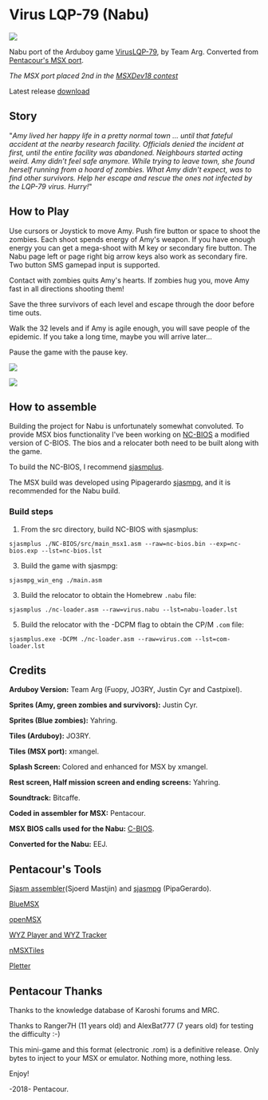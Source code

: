 # Virus LQP-79 (Nabu)

![](docs/graphics/tiles/intro_menu/intro.png?raw=true)

Nabu port of the Arduboy game [VirusLQP-79](https://github.com/TEAMarg/ID-40-VIRUS-LQP-79), by Team Arg. Converted from [Pentacour's MSX port](https://github.com/Pentacour/viruslqp79_msx). 

*The MSX port placed 2nd in the [MSXDev18 contest](https://www.msxdev.org/2018/05/10/msxdev18-3rd-entry-virus-lqp-79/)*

Latest release [download](https://github.com/Pentacour/viruslqp79_msx/releases/tag/v1.1)


## Story
"*Amy lived her happy life in a pretty normal town … until that fateful accident at the nearby research facility. Officials denied the incident at first, until the entire facility was abandoned. Neighbours started acting weird. Amy didn’t feel safe anymore. While trying to leave town, she found herself running from a hoard of zombies. What Amy didn't expect, was to find other survivors. Help her escape and rescue the ones not infected by the LQP-79 virus. Hurry!*"

## How to Play
Use cursors or Joystick to move Amy. Push fire button or space to shoot the zombies. Each shoot spends energy of Amy's weapon. If you have enough energy you can get a mega-shoot with M key or secondary fire button.  The Nabu page left or page right big arrow keys also work as secondary fire.  Two button SMS gamepad input is supported.

Contact with zombies quits Amy's hearts. If zombies hug you, move Amy fast in all directions shooting them!

Save the three survivors of each level and escape through the door before time outs.

Walk the 32 levels and if Amy is agile enough, you will save people of the epidemic. If you take a long time, maybe you will arrive later...

Pause the game with the pause key.

![](docs/graphics/tiles/intro_menu/sc1.png?raw=true)

![](docs/graphics/tiles/intro_menu/sc2.png?raw=true)

## How to assemble

Building the project for Nabu is unfortunately somewhat convoluted.  To provide MSX bios functionality I've been working on [NC-BIOS](src/NC-BIOS/) a modified version of C-BIOS. The bios and a relocater both need to be built along with the game.

To build the NC-BIOS, I recommend [sjasmplus](https://github.com/z00m128/sjasmplus).

The MSX build was developed using Pipagerardo [sjasmpg](https://github.com/pipagerardo/sjasmpg), and it is recommended for the Nabu build.

### Build steps

1. From the src directory, build NC-BIOS with sjasmplus:

  `sjasmplus ./NC-BIOS/src/main_msx1.asm --raw=nc-bios.bin --exp=nc-bios.exp --lst=nc-bios.lst`

3. Build the game with sjasmpg:

  `sjasmpg_win_eng ./main.asm`

3. Build the relocator to obtain the Homebrew `.nabu` file:

  `sjasmplus ./nc-loader.asm --raw=virus.nabu --lst=nabu-loader.lst`

5. Build the relocator with the -DCPM flag to obtain the CP/M `.com` file:

  `sjasmplus.exe -DCPM ./nc-loader.asm --raw=virus.com --lst=com-loader.lst`

## Credits
**Arduboy Version:** Team Arg (Fuopy, JO3RY, Justin Cyr and Castpixel).

**Sprites (Amy, green zombies and survivors):** Justin Cyr.

**Sprites (Blue zombies):** Yahring.

**Tiles (Arduboy):** JO3RY.

**Tiles (MSX port):** xmangel.

**Splash Screen:** Colored and enhanced for MSX by xmangel.

**Rest screen, Half mission screen and ending screens:** Yahring.

**Soundtrack:** Bitcaffe.

**Coded in assembler for MSX:** Pentacour.

**MSX BIOS calls used for the Nabu:** [C-BIOS](https://cbios.sourceforge.net/).

**Converted for the Nabu:** EEJ.

## Pentacour's Tools
[Sjasm assembler](http://www.xl2s.tk/)(Sjoerd Mastjin) and [sjasmpg](https://github.com/pipagerardo/sjasmpg) (PipaGerardo).

[BlueMSX](http://bluemsx.msxblue.com/download.html)

[openMSX](https://openmsx.org/)

[WYZ Player and WYZ Tracker](https://sites.google.com/site/wyzplayer/)

[nMSXTiles](https://github.com/pipagerardo/nMSXtiles)

[Pletter](http://www.xl2s.tk/)

## Pentacour Thanks

Thanks to the knowledge database of Karoshi forums and MRC.

Thanks to Ranger7H (11 years old) and AlexBat777 (7 years old) for testing the difficulty :-)

This mini-game and this format (electronic .rom) is a definitive release. Only bytes to inject to your MSX or emulator. Nothing more, nothing less. 

Enjoy!

-2018- Pentacour.

